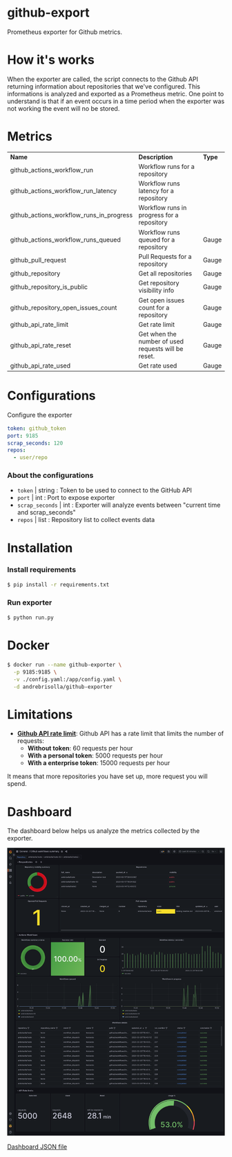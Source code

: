 # github-export
Prometheus exporter for Github metrics.

# How it's works
When the exporter are called, the script connects to the Github API returning information about repositories that we've configured. This informations is analyzed and exported as a Prometheus metric. One point to understand is that if an event  occurs in a time period when the exporter was not working the event will no be stored.

# Metrics

<table>
  <tr><td><b>Name</b></td><td><b>Description</b></td><td><b>Type</b></td></tr>
  <tr><td>github_actions_workflow_run</td><td>Workflow runs for a repository</td></tr>
  <tr><td>github_actions_workflow_run_latency</td><td>Workflow runs latency for a repository</td></tr>
  <tr><td>github_actions_workflow_runs_in_progress</td><td>Workflow runs in progress for a repository</td></tr>
  <tr><td>github_actions_workflow_runs_queued</td><td>Workflow runs queued for a repository</td><td>Gauge</td></tr>
  <tr><td>github_pull_request</td><td>Pull Requests for a repository</td><td>Gauge</td></tr>
  <tr><td>github_repository</td><td>Get all repositories</td><td>Gauge</td></tr>
  <tr><td>github_repository_is_public</td><td>Get repository visibility info</td><td>Gauge</td></tr>
  <tr><td>github_repository_open_issues_count</td><td>Get open issues count for a repository</td><td>Gauge</td></tr>
  <tr><td>github_api_rate_limit</td><td>Get rate limit</td><td>Gauge</td></tr>
  <tr><td>github_api_rate_reset</td><td>Get when the number of used requests will be reset. </td><td>Gauge</td></tr>
  <tr><td>github_api_rate_used</td><td>Get rate used</td><td>Gauge</td></tr>
</table>

# Configurations

Configure the exporter

```yaml
token: github_token 
port: 9185 
scrap_seconds: 120 
repos: 
  - user/repo
```

### About the configurations
- ```token```  | string : Token to be used to connect to the GitHub API
- ```port``` | int  : Port to expose exporter
- ```scrap_seconds``` | int : Exporter will analyze events between "current time and scrap_seconds"
- ```repos``` | list : Repository list to collect events data 

# Installation

### Install requirements
```bash
$ pip install -r requirements.txt
```
### Run exporter
```bash
$ python run.py
```

# Docker
```bash
$ docker run --name github-exporter \
  -p 9185:9185 \
  -v ./config.yaml:/app/config.yaml \
  -d andrebrisolla/github-exporter
```

# Limitations
 + <b><a href="https://docs.github.com/en/rest/rate-limit?apiVersion=2022-11-28#about-rate-limits" target="_blank">Github API rate limit</a></b>: Github API has a rate limit that limits the number of requests:
   + <b>Without token</b>: 60 requests per hour
   + <b>With a personal token</b>: 5000 requests per hour
   + <b>With a enterprise token</b>: 15000 requests per hour

It means that more repositories you have set up, more request you will spend. 

# Dashboard
The dashboard below helps us analyze the metrics collected by the exporter.

<img src="grafana/grafana.png" />

<a href="grafana/dashboard.json">Dashboard JSON file</a>
